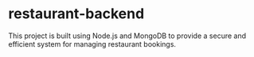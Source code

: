 # restaurant-backend
This project is built using Node.js and MongoDB to provide a secure and efficient system for managing restaurant bookings.
